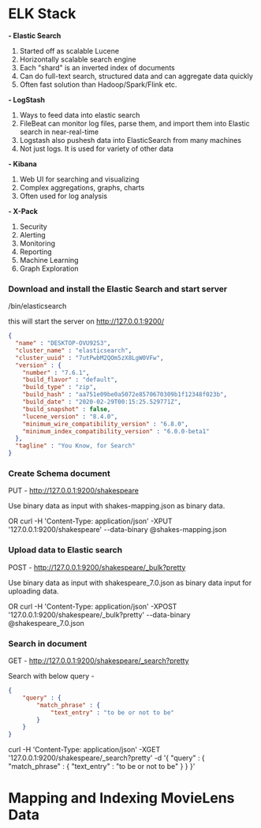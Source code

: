 # ELK Stack
**- Elastic Search**  
1. Started off as scalable Lucene  
2. Horizontally scalable search engine  
3. Each "shard" is an inverted index of documents  
4. Can do full-text search, structured data and can aggregate data quickly  
5. Often fast solution than Hadoop/Spark/Flink etc.

**- LogStash**  
1. Ways to feed data into elastic search
2. FileBeat can monitor log files, parse them, and import them into Elastic search in near-real-time  
3. Logstash also pushesh data into ElasticSearch from many machines  
4. Not just logs. It is used for variety of other data

**- Kibana**  
1. Web UI for searching and visualizing  
2. Complex aggregations, graphs, charts  
3. Often used for log analysis

**- X-Pack**  
1. Security  
2. Alerting
3. Monitoring  
4. Reporting  
5. Machine Learning  
6. Graph Exploration

### Download and install the Elastic Search and start server
/bin/elasticsearch

this will start the server on http://127.0.0.1:9200/

```json
{
  "name" : "DESKTOP-OVU92S3",
  "cluster_name" : "elasticsearch",
  "cluster_uuid" : "7utPwbM2QOm5zX8LgW0VFw",
  "version" : {
    "number" : "7.6.1",
    "build_flavor" : "default",
    "build_type" : "zip",
    "build_hash" : "aa751e09be0a5072e8570670309b1f12348f023b",
    "build_date" : "2020-02-29T00:15:25.529771Z",
    "build_snapshot" : false,
    "lucene_version" : "8.4.0",
    "minimum_wire_compatibility_version" : "6.8.0",
    "minimum_index_compatibility_version" : "6.0.0-beta1"
  },
  "tagline" : "You Know, for Search"
}
```

### Create Schema document

PUT - http://127.0.0.1:9200/shakespeare

Use binary data as input with shakes-mapping.json as binary data.

OR
curl -H 'Content-Type: application/json' -XPUT '127.0.0.1:9200/shakespeare' --data-binary @shakes-mapping.json

### Upload data to Elastic search

POST - http://127.0.0.1:9200/shakespeare/_bulk?pretty

Use binary  data as input with shakespeare_7.0.json as binary data input for uploading data.

OR
curl -H 'Content-Type: application/json' -XPOST '127.0.0.1:9200/shakespeare/_bulk?pretty' --data-binary @shakespeare_7.0.json

### Search in document

GET - http://127.0.0.1:9200/shakespeare/_search?pretty

Search with below query -
```json
{
	"query" : {
		"match_phrase" : {
			"text_entry" : "to be or not to be"
		}
	}
}
```

curl -H 'Content-Type: application/json' -XGET '127.0.0.1:9200/shakespeare/_search?pretty' -d '{
	"query" : {
		"match_phrase" : {
			"text_entry" : "to be or not to be"
		}
	}
}'

# Mapping and Indexing MovieLens Data